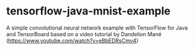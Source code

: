 # tensorflow-java-mnist-example
A simple convolutional neural network example with TensorFlow for Java and TensorBoard based on a video tutorial by Dandelion Mané (https://www.youtube.com/watch?v=eBbEDRsCmv4)
